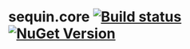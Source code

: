 # sequin.core [![Build status](https://ci.appveyor.com/api/projects/status/p0kk6pfhngvk6x6r?svg=true)](https://ci.appveyor.com/project/jasonmitchell/sequin-core) [![NuGet Version](http://img.shields.io/nuget/v/Sequin.Core.svg?style=flat)](https://www.nuget.org/packages/Sequin.Core/)
